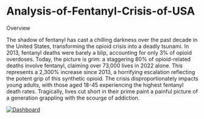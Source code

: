 # Analysis-of-Fentanyl-Crisis-of-USA

Overview
  
  The shadow of fentanyl has cast a chilling darkness over the past decade in the United
  States, transforming the opioid crisis into a deadly tsunami. In 2013, fentanyl deaths
  were barely a blip, accounting for only 3% of opioid overdoses. Today, the picture is
  grim: a staggering 80% of opioid-related deaths involve fentanyl, claiming over 73,000
  lives in 2022 alone. This represents a 2,300% increase since 2013, a horrifying
  escalation reflecting the potent grip of this synthetic opioid.
  The crisis disproportionately impacts young adults, with those aged 18-45
  experiencing the highest fentanyl death rates. Tragically, lives cut short in their prime
  paint a painful picture of a generation grappling with the scourge of addiction.
<div class='tableauPlaceholder' id='viz1717446419166' style='position: relative'><noscript><a href='#'><img alt=' Dashboard ' src='https:&#47;&#47;public.tableau.com&#47;static&#47;images&#47;Mi&#47;MidtermTableauWorkbook&#47;Dashboard&#47;1_rss.png' style='border: none' /></a></noscript><object class='tableauViz'  style='display:none;'><param name='host_url' value='https%3A%2F%2Fpublic.tableau.com%2F' /> <param name='embed_code_version' value='3' /> <param name='site_root' value='' /><param name='name' value='MidtermTableauWorkbook&#47;Dashboard' /><param name='tabs' value='no' /><param name='toolbar' value='yes' /><param name='static_image' value='https:&#47;&#47;public.tableau.com&#47;static&#47;images&#47;Mi&#47;MidtermTableauWorkbook&#47;Dashboard&#47;1.png' /> <param name='animate_transition' value='yes' /><param name='display_static_image' value='yes' /><param name='display_spinner' value='yes' /><param name='display_overlay' value='yes' /><param name='display_count' value='yes' /><param name='language' value='en-GB' /><param name='filter' value='publish=yes' /></object></div>                <script type='text/javascript'>                    var divElement = document.getElementById('viz1717446419166');                    var vizElement = divElement.getElementsByTagName('object')[0];                    if ( divElement.offsetWidth > 800 ) { vizElement.style.width='1400px';vizElement.style.height='1427px';} else if ( divElement.offsetWidth > 500 ) { vizElement.style.width='1400px';vizElement.style.height='1427px';} else { vizElement.style.width='100%';vizElement.style.height='2127px';}                     var scriptElement = document.createElement('script');                    scriptElement.src = 'https://public.tableau.com/javascripts/api/viz_v1.js';                    vizElement.parentNode.insertBefore(scriptElement, vizElement);                </script>
